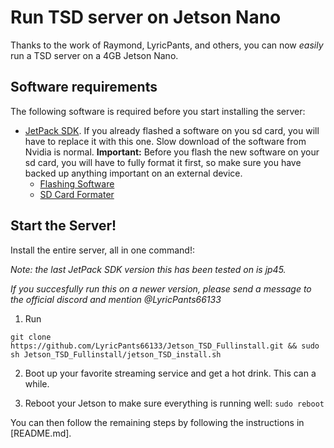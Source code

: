 # Run TSD server on Jetson Nano

Thanks to the work of Raymond, LyricPants, and others, you can now *easily* run a TSD server on a 4GB Jetson Nano.

## Software requirements

The following software is required before you start installing the server:

- [JetPack SDK](https://developer.nvidia.com/embedded/jetpack). If you already flashed a software on you sd card, you will have to replace it with this one. Slow download of the software from Nvidia is normal. **Important:** Before you flash the new software on your sd card, you will have to fully format it first, so make sure you have backed up anything important on an external device.
  - [Flashing Software](https://www.balena.io/etcher/)
  - [SD Card Formater](https://www.sdcard.org/downloads/formatter/)

## Start the Server!

Install the entire server, all in one command!:

*Note: the last JetPack SDK version this has been tested on is jp45.*

*If you succesfully run this on a newer version, please send a message to the official discord and mention @LyricPants66133*

1. Run 
```
git clone https://github.com/LyricPants66133/Jetson_TSD_Fullinstall.git && sudo sh Jetson_TSD_Fullinstall/jetson_TSD_install.sh
```
2. Boot up your favorite streaming service and get a hot drink. This can a while.

3. Reboot your Jetson to make sure everything is running well: `sudo reboot`

You can then follow the remaining steps by following the instructions in [README.md].